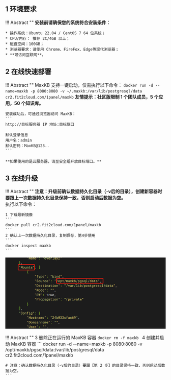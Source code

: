 ## 1 环境要求

!!! Abstract ""
    **安装前请确保您的系统符合安装条件：**

    * 操作系统：Ubuntu 22.04 / CentOS 7 64 位系统；
    * CPU/内存： 推荐 2C/4GB 以上；
    * 磁盘空间：100GB；
    * 浏览器要求：请使用 Chrome、FireFox、Edge等现代浏览器；
    * **可访问互联网**。     



## 2 在线快速部署

!!! Abstract ""
    MaxKB 支持一键启动，仅需执行以下命令：
    ```
    docker run -d --name=maxkb -p 8080:8080 -v ~/.maxkb:/var/lib/postgresql/data cr2.fit2cloud.com/1panel/maxkb
    ```
    **友情提示：社区版限制 1 个团队成员，5 个应用，50 个知识库。**     
     
    安装成功后，可通过浏览器访问 MaxKB：
    ```
    http://目标服务器 IP 地址:目标端口

    默认登录信息
    用户名：admin
    默认密码：MaxKB@123..
    ```

    **如果使用的是云服务器，请至安全组开放目标端口。**

## 3 在线升级

!!! Abstract ""
    **注意：升级前确认数据持久化目录（-v后的目录），创建新容器时要跟上一次数据持久化目录保持一致，否则启动后数据为空。**     
    执行以下命令：

    1 下载最新镜像
    ```
    docker pull cr2.fit2cloud.com/1panel/maxkb
    ```
    2 确认上一次数据持久化目录，复制保存，第4步使用
    ```
    docker inspect maxkb
    ```

![获取pgsql目录](../img/index/mount_pgsqldir.png)

!!! Abstract ""
    3 删除正在运行的 MaxKB 容器
    ```
    docker rm -f maxkb 
    ```
    4 创建并启动 MaxKB 容器
    ```
    docker run -d --name=maxkb -p 8080:8080 -v /opt/maxkb/pgsql/data:/var/lib/postgresql/data cr2.fit2cloud.com/1panel/maxkb

    # 注意：确认数据持久化目录（-v后的目录）要跟【第 2 步】的目录保持一致，否则启动后数据为空。
    ```
